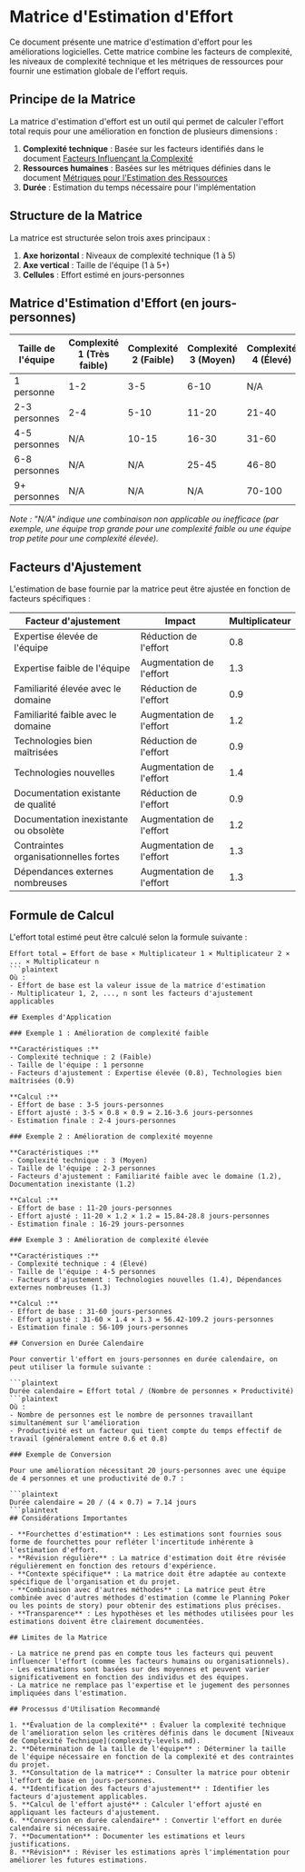 # Matrice d'Estimation d'Effort

Ce document présente une matrice d'estimation d'effort pour les améliorations logicielles. Cette matrice combine les facteurs de complexité, les niveaux de complexité technique et les métriques de ressources pour fournir une estimation globale de l'effort requis.

## Principe de la Matrice

La matrice d'estimation d'effort est un outil qui permet de calculer l'effort total requis pour une amélioration en fonction de plusieurs dimensions :

1. **Complexité technique** : Basée sur les facteurs identifiés dans le document [Facteurs Influençant la Complexité](complexity-factors.md)
2. **Ressources humaines** : Basées sur les métriques définies dans le document [Métriques pour l'Estimation des Ressources](resource-metrics.md)
3. **Durée** : Estimation du temps nécessaire pour l'implémentation

## Structure de la Matrice

La matrice est structurée selon trois axes principaux :

1. **Axe horizontal** : Niveaux de complexité technique (1 à 5)
2. **Axe vertical** : Taille de l'équipe (1 à 5+)
3. **Cellules** : Effort estimé en jours-personnes

## Matrice d'Estimation d'Effort (en jours-personnes)

| Taille de l'équipe | Complexité 1 (Très faible) | Complexité 2 (Faible) | Complexité 3 (Moyen) | Complexité 4 (Élevé) | Complexité 5 (Très élevé) |
|-------------------|---------------------------|----------------------|---------------------|---------------------|--------------------------|
| 1 personne        | 1-2                       | 3-5                  | 6-10                | N/A                 | N/A                      |
| 2-3 personnes     | 2-4                       | 5-10                 | 11-20               | 21-40               | N/A                      |
| 4-5 personnes     | N/A                       | 10-15                | 16-30               | 31-60               | 61-90                    |
| 6-8 personnes     | N/A                       | N/A                  | 25-45               | 46-80               | 81-120                   |
| 9+ personnes      | N/A                       | N/A                  | N/A                 | 70-100              | 101-200+                 |

*Note : "N/A" indique une combinaison non applicable ou inefficace (par exemple, une équipe trop grande pour une complexité faible ou une équipe trop petite pour une complexité élevée).*

## Facteurs d'Ajustement

L'estimation de base fournie par la matrice peut être ajustée en fonction de facteurs spécifiques :

| Facteur d'ajustement | Impact | Multiplicateur |
|----------------------|--------|---------------|
| Expertise élevée de l'équipe | Réduction de l'effort | 0.8 |
| Expertise faible de l'équipe | Augmentation de l'effort | 1.3 |
| Familiarité élevée avec le domaine | Réduction de l'effort | 0.9 |
| Familiarité faible avec le domaine | Augmentation de l'effort | 1.2 |
| Technologies bien maîtrisées | Réduction de l'effort | 0.9 |
| Technologies nouvelles | Augmentation de l'effort | 1.4 |
| Documentation existante de qualité | Réduction de l'effort | 0.9 |
| Documentation inexistante ou obsolète | Augmentation de l'effort | 1.2 |
| Contraintes organisationnelles fortes | Augmentation de l'effort | 1.3 |
| Dépendances externes nombreuses | Augmentation de l'effort | 1.3 |

## Formule de Calcul

L'effort total estimé peut être calculé selon la formule suivante :

```plaintext
Effort total = Effort de base × Multiplicateur 1 × Multiplicateur 2 × ... × Multiplicateur n
```plaintext
Où :
- Effort de base est la valeur issue de la matrice d'estimation
- Multiplicateur 1, 2, ..., n sont les facteurs d'ajustement applicables

## Exemples d'Application

### Exemple 1 : Amélioration de complexité faible

**Caractéristiques :**
- Complexité technique : 2 (Faible)
- Taille de l'équipe : 1 personne
- Facteurs d'ajustement : Expertise élevée (0.8), Technologies bien maîtrisées (0.9)

**Calcul :**
- Effort de base : 3-5 jours-personnes
- Effort ajusté : 3-5 × 0.8 × 0.9 = 2.16-3.6 jours-personnes
- Estimation finale : 2-4 jours-personnes

### Exemple 2 : Amélioration de complexité moyenne

**Caractéristiques :**
- Complexité technique : 3 (Moyen)
- Taille de l'équipe : 2-3 personnes
- Facteurs d'ajustement : Familiarité faible avec le domaine (1.2), Documentation inexistante (1.2)

**Calcul :**
- Effort de base : 11-20 jours-personnes
- Effort ajusté : 11-20 × 1.2 × 1.2 = 15.84-28.8 jours-personnes
- Estimation finale : 16-29 jours-personnes

### Exemple 3 : Amélioration de complexité élevée

**Caractéristiques :**
- Complexité technique : 4 (Élevé)
- Taille de l'équipe : 4-5 personnes
- Facteurs d'ajustement : Technologies nouvelles (1.4), Dépendances externes nombreuses (1.3)

**Calcul :**
- Effort de base : 31-60 jours-personnes
- Effort ajusté : 31-60 × 1.4 × 1.3 = 56.42-109.2 jours-personnes
- Estimation finale : 56-109 jours-personnes

## Conversion en Durée Calendaire

Pour convertir l'effort en jours-personnes en durée calendaire, on peut utiliser la formule suivante :

```plaintext
Durée calendaire = Effort total / (Nombre de personnes × Productivité)
```plaintext
Où :
- Nombre de personnes est le nombre de personnes travaillant simultanément sur l'amélioration
- Productivité est un facteur qui tient compte du temps effectif de travail (généralement entre 0.6 et 0.8)

### Exemple de Conversion

Pour une amélioration nécessitant 20 jours-personnes avec une équipe de 4 personnes et une productivité de 0.7 :

```plaintext
Durée calendaire = 20 / (4 × 0.7) = 7.14 jours
```plaintext
## Considérations Importantes

- **Fourchettes d'estimation** : Les estimations sont fournies sous forme de fourchettes pour refléter l'incertitude inhérente à l'estimation d'effort.
- **Révision régulière** : La matrice d'estimation doit être révisée régulièrement en fonction des retours d'expérience.
- **Contexte spécifique** : La matrice doit être adaptée au contexte spécifique de l'organisation et du projet.
- **Combinaison avec d'autres méthodes** : La matrice peut être combinée avec d'autres méthodes d'estimation (comme le Planning Poker ou les points de story) pour obtenir des estimations plus précises.
- **Transparence** : Les hypothèses et les méthodes utilisées pour les estimations doivent être clairement documentées.

## Limites de la Matrice

- La matrice ne prend pas en compte tous les facteurs qui peuvent influencer l'effort (comme les facteurs humains ou organisationnels).
- Les estimations sont basées sur des moyennes et peuvent varier significativement en fonction des individus et des équipes.
- La matrice ne remplace pas l'expertise et le jugement des personnes impliquées dans l'estimation.

## Processus d'Utilisation Recommandé

1. **Évaluation de la complexité** : Évaluer la complexité technique de l'amélioration selon les critères définis dans le document [Niveaux de Complexité Technique](complexity-levels.md).
2. **Détermination de la taille de l'équipe** : Déterminer la taille de l'équipe nécessaire en fonction de la complexité et des contraintes du projet.
3. **Consultation de la matrice** : Consulter la matrice pour obtenir l'effort de base en jours-personnes.
4. **Identification des facteurs d'ajustement** : Identifier les facteurs d'ajustement applicables.
5. **Calcul de l'effort ajusté** : Calculer l'effort ajusté en appliquant les facteurs d'ajustement.
6. **Conversion en durée calendaire** : Convertir l'effort en durée calendaire si nécessaire.
7. **Documentation** : Documenter les estimations et leurs justifications.
8. **Révision** : Réviser les estimations après l'implémentation pour améliorer les futures estimations.
